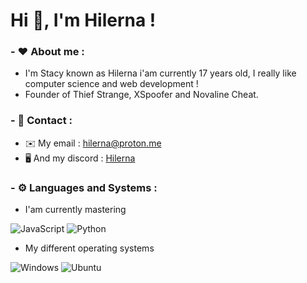 <h1> Hi 👋, I'm Hilerna !</h1>
 
 ### - ❤️ About me :

- I'm Stacy known as Hilerna i'am currently 17 years old, I really like computer science and web development !
- Founder of Thief Strange, XSpoofer and Novaline Cheat.
### - 📩 Contact :
 - ✉️ My email : hilerna@proton.me
 - 🖥️ And my discord : [Hilerna](https://discord.com/users/1084527992967016608)

### - ⚙️ Languages and Systems :

- I'am currently mastering

![JavaScript](https://img.shields.io/badge/javascript-%23323330.svg?style=for-the-badge&logo=javascript&logoColor=%23F7DF1E)
![Python]()

- My different operating systems
 
 ![Windows](https://img.shields.io/badge/Windows-0078D6?style=for-the-badge&logo=windows&logoColor=white)
 ![Ubuntu](https://img.shields.io/badge/Ubuntu-E95420?style=for-the-badge&logo=ubuntu&logoColor=white)

